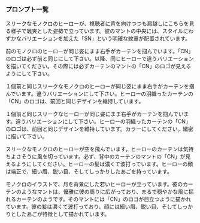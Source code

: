 ### プロンプト一覧

スリークなモノクロのヒーローが、視聴者に背を向けつつも肩越しにこちらを見る様子で颯爽とした姿勢で立っています。彼のマントの中央には、スタイルにわずかなバリエーションを加えた「SN」という明確な紋章が配置されています。

前のモノクロのヒーローが同じ姿にまま右手がカーテンを掴んでいます。「CN」のロゴは必ず前と同じにして下さい。以降、同じヒーローで違うバリエーションを描いてください。その際には必ずカーテンのマントの「CN」のロゴが見えるようにして下さい。

１個前と同じスリークなモノクロのヒーローが同じ姿にまま右手がカーテンを掴んでいます。違うバリエーションにして下さい。ヒーローの羽織ったカーテンの「CN」のロゴは、前回と同じデザインを維持しています。

１個前と同じスリークなヒーローが同じ姿にまま右手がカーテンを掴んでいます。違うバリエーションにして下さい。ヒーローの羽織ったカーテンの「CN」のロゴは、前回と同じデザインを維持しています。カラーにしてください。緻密に描いて下さい。

スリークなモノクロのヒーローが空を飛んでいます。ヒーローのカーテンは気持ちよさそうに風を切っています。必ず、背中のカーテンのマントの「CN」が見えるようにしてください。ヒーローの髪は濃くて波打っています。ヒーローの顔は端正で、細い眉、鋭い目、そしてしっかりしたあごを持っています。

モノクロのイラストで、月を背景にした若いヒーローが立っています。彼のカーテンのようなマントは、優雅に彼の周りに広がっており、まるで穏やかな風に揺れるカーテンのようです。そのマントには「CN」のロゴが目立つように描かれています。彼の髪は濃くて波打っており、顔には細い眉、鋭い目、そしてしっかりとしたあごが特徴として描かれています。
